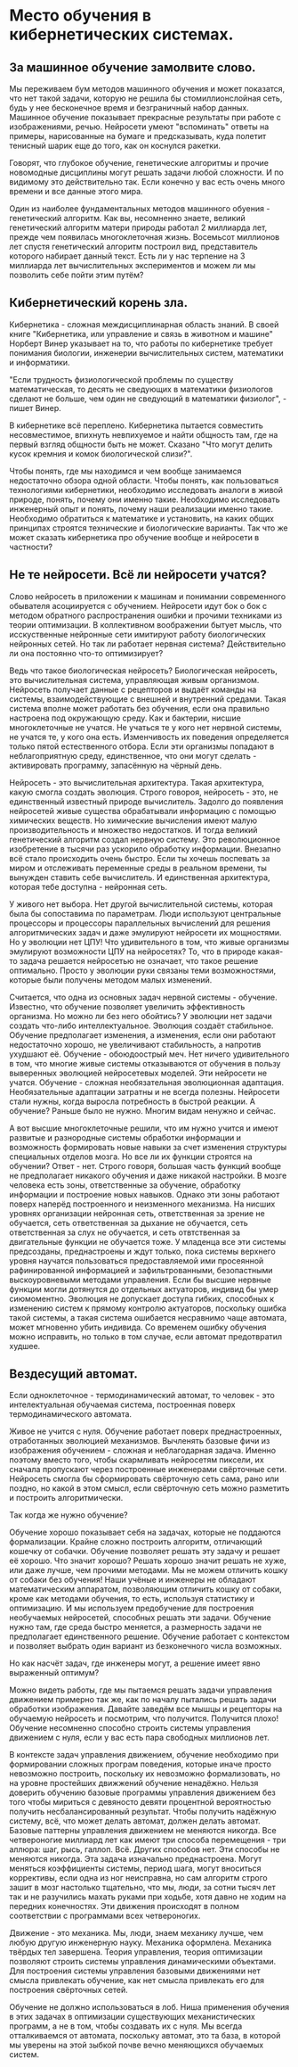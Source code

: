 # Место обучения в кибернетических системах.

## За машинное обучение замолвите слово.
Мы переживаем бум методов машинного обучения и может показатся, что нет такой задачи, которую не решила бы стомиллионслойная сеть, будь у нее бесконечное время и безграничный набор данных. Машинное обучение показывает прекрасные результаты при работе с изображениями, речью. Нейросети умеют "вспоминать" ответы на примеры, нарисованные на бумаге и предсказывать, куда полетит тенисный шарик еще до того, как он коснулся ракетки.  

Говорят, что глубокое обучение, генетические алгоритмы и прочие новомодные дисциплины могут решать задачи любой сложности. И по видимому это действительно так. Если конечно у вас есть очень много времени и все данные этого мира.

Один из наиболее фундаментальных методов машинного обуения - генетический алгоритм. Как вы, несомненно знаете, великий генетический алгоритм матери природы работал 2 миллиарда лет, прежде чем появилась многоклеточная жизнь. Восемьсот миллионов лет спустя генетический алгоритм построил вид, представитель которого набирает данный текст. Есть ли у нас терпение на 3 миллиарда лет вычислительных экспериментов и можем ли мы позволить себе пойти этим путём?

## Кибернетический корень зла.
Кибернетика - сложная междисциплинарная область знаний. В своей книге "Кибернетика, или управление и связь в животном и машине" Норберт Винер указывает на то, что работы по кибернетике требует понимания биологии, инженерии вычислительных систем, математики и информатики.

"Если трудность физиологической проблемы по существу математическая, то десять не сведующих в математики физиологов сделают не больше, чем один не сведующий в математики физиолог", - пишет Винер.

В кибернетике всё переплено. Кибернетика пытается совместить несовместимое, впихнуть невпихуемое и найти общность там, где на первый взгляд общности быть не может. Сказано "Что могут делить кусок кремния и комок биологической слизи?".

Чтобы понять, где мы находимся и чем вообще занимаемся недостаточно обзора одной области. Чтобы понять, как пользоваться технологиями кибернетики, необходимо исследовать аналоги в живой природе, понять, почему они именно такие. Необходимо исследовать инженерный опыт и понять, почему наши реализации именно такие. Необходимо обратиться к математике и установить, на каких общих принципах строятся технические и биологические варианты. Так что же может сказать кибернетика про обучение вообще и нейросети в частности?

## Не те нейросети. Всё ли нейросети учатся?
Слово нейросеть в приложении к машинам и понимании современного обывателя асоциируется с обучением. Нейросети идут бок о бок с методом обратного распространения ошибки и прочими техниками из теории оптимизации. В коллективном воображении бытует мысль, что исскуственные нейронные сети имитируют работу биологических нейронных сетей. Но так ли работает нервная система? Действительно ли она постоянно что-то оптимизирует? 

Ведь что такое биологическая нейросеть? Биологическая нейросеть, это вычислительная система, управляющая живым организмом. Нейросеть получает данные с рецепторов и выдаёт команды на системы, взаимодействующие с внешней и внутренний средами. Такая система вполне может работать без обучения, если она правильно настроена под окружающую среду. Как и бактерии, нисшие многоклеточные не учатся. Не учаться те у кого нет нервной системы, не учатся те, у кого она есть. Изменчивость их поведения определяется только пятой естественного отбора. Если эти организмы попадают в неблагоприятную среду, единственное, что они могут сделать - активировать программу, запасённую на чёрный день.

Нейросеть - это вычислительная архитектура. Такая архитектура, какую смогла создать эволюция. Строго говороя, нейросеть - это, не единственный известный природе вычислитель. Задолго до появления нейросетей живые существа обрабатывали информацию с помощью химических веществ. Но химические вычисления имеют малую производительность и множество недостатков. И тогда великий генетический алгоритм создал нервную систему. Это революционное изобретение в тысячи раз ускорило обработку информации. Внезапно всё стало происходить очень быстро. Если ты хочешь поспевать за миром и отслеживать переменные среды в реальном времени, ты вынужден ставить себе вычислитель. И единственная архитектура, которая тебе доступна - нейронная сеть.

У живого нет выбора. Нет другой вычислительной системы, которая была бы сопоставима по параметрам. Люди используют центральные процессоры и процессоры параллельных вычислений для решения алгоритмических задач и даже эмулируют нейросети их мощностями. Но у эволюции нет ЦПУ! Что удивительного в том, что живые организмы эмулируют возможности ЦПУ на нейросетях? То, что в природе какая-то задача решается нейросетью не означает, что такое решение оптимально. Просто у эволюции руки связаны теми возможностями, которые были получены методом малых изменений.

Считается, что одна из основных задач нервной системы - обучение. Известно, что обучение позволяет увеличить эффективность организма. Но можно ли без него обойтись? У эволюции нет задачи создать что-либо интеллектуальное. Эволюция создаёт стабильное. Обучение предполагает изменения, а изменения, если они работают недостаточно хорошо, не увеличивают стабильность, а напротив ухудшают её. Обучение - обоюдоострый меч. Нет ничего удивительного в том, что многие живые системы отказываются от обучения в пользу выверенных эволюцией нейросетевых моделей. Эти нейросети не учатся. Обучение - сложная необязательная эволюционная адаптация. Необязательные адаптации затратны и не всегда полезны. Нейросети стали нужны, когда выросла потребность в быстрой реакции. А обучение? Раньше было не нужно. Многим видам ненужно и сейчас. 

А вот высшие многоклеточные решили, что им нужно учится и имеют развитые и разнородные системы обработки информации и возможность формировать новые навыки за счет изменения структуры специальных отделов мозга. Но все ли их функции строятся на обучении? Ответ - нет. Строго говоря, большая часть функций вообще не предполагает никакого обучения и даже никакой настройки. В мозге человека есть зоны, ответственные за обучение, обработку информации и построение новых навыков. Однако эти зоны работают поверх наперёд построенного и неизменного механизма. На нисших уровнях организации нейронная сеть, ответственная за зрение не обучается, сеть ответственная за дыхание не обучается, сеть ответственная за слух не обучается, и сеть отвтственная за двигательные функции не обучается тоже. У младенца все эти системы предсозданы, преднастроены и ждут только, пока системы верхнего уровня научатся пользоваться предоставляемой ими просеянной рафинированной информацией и зафильтрованными, безопастными выскоуровневыми методами управления. Если бы высшие нервные функции могли дотянутся до отдельных актуаторов, индивид бы умер сиюмоментно. Эволюция не допускает доступа гибких, способных к изменению систем к прямому контролю актуаторов, поскольку ошибка такой системы, а такая система ошибается несравнимо чаще автомата, может мгновенно убить индивида. Со временем ошибку обучения можно исправить, но только в том случае, если автомат предотвратил худшее. 

## Вездесущий автомат.
Если одноклеточное - термодинамический автомат, то человек - это интелектуальная обучаемая система, построенная поверх термодинамического автомата. 

Живое не учится с нуля. Обучение работает поверх преднастроенных, отработанных эволюцией механизмов. Вычленять базовые фичи из изображения обучением - сложная и неблагодарная задача. Именно поэтому вместо того, чтобы скармливать нейросетям пиксели, их сначала пропускают через построенные инженерами свёрточные сети. Нейросеть смогла бы сформировать свёрточную сеть сама, рано или поздно, но какой в этом смысл, если свёрточную сеть можно разметить и построить алгоритмически.

Так когда же нужно обучение?

Обучение хорошо показывает себя на задачах, которые не поддаются формализации. Крайне сложно построить алгоритм, отличающий кошечку от собачки. Обучение позволяет решать эту задачу и решает её хорошо. Что значит хорошо? Решать хорошо значит решать не хуже, или даже лучше, чем прочими методами. Мы не можем отличить кошку от собаки без обучения! Наши учёные и инженеры не обладают математическим аппаратом, позволяющим отличить кошку от собаки, кроме как методами обучения, то есть, используя статистику и оптимизацию. И мы используем предобучение для построения необучаемых нейросетей, способных решать эти задачи. Обучение нужно там, где среда быстро меняется, а размерность задачи не предполагает единственного решение. Обучение работает с контекстом и позволяет выбрать один вариант из безконечного числа возможных.

Но как насчёт задач, где инженеры могут, а решение имеет явно выраженный оптимум?

Можно видеть работы, где мы пытаемся решать задачи управления движением примерно так же, как по началу пытались решать задачи обработки изображения. Давайте заведём все мышцы и рецепторы на обучаемую нейросеть и посмотрим, что получится. Получится плохо! Обучение несомненно способно строить системы управления движением с нуля, если у вас есть пара свободных миллионов лет.

В контексте задач управления движением, обучение необходимо при формировании сложных програм поведения, которые иначе просто невозможно построить, поскольку их невозможно формализовать, но на уровне простейших движжений обучение ненадёжно. Нельзя доверить обучению базовые программы управления движением без того чтобы мириться с девяносто девяти процентной вероятностью получить несбалансированный результат. Чтобы получить надёжную систему, всё, что может делать автомат, должен делать автомат. Базовые паттерны управления движением не меняются никогда. Все четвероногие миллиард лет как имеют три способа перемещения - три аллюра: шаг, рысь, галлоп. Всё. Других способов нет. Эти способы не меняются никогда. Эта задача изначально преднастроена. Могут меняться коэффициенты системы, период шага, могут вноситься коррективы, если одна из ног неисправна, но сам алгоритм строго зашит в мозг настолько тщательно, что мы, люди, за сотни тысяч лет так и не разучились махать руками при ходьбе, хотя давно не ходим на передних конечностях. Эти движения происходят в полном соответствии с программами всех четвероногих. 

Движение - это механика. Мы, люди, знаем механику лучше, чем любую другую инженерную науку. Механика оформлена. Механика твёрдых тел завершена. Теория управления, теория оптимизации позволяют строить системы управления динамическими объектами. Для построения системы управления базовыми движениями нет смысла привлекать обучение, как нет смысла привлекать его для построения свёрточных сетей.

Обучение не должно использоваться в лоб. Ниша применения обучения в этих задачах в оптимизации существующих механистических программ, а не в том, чтобы создавать их с нуля. Мы всегда отталкиваемся от автомата, поскольку автомат, это та база, в которой мы уверены на этой зыбкой почве вечно меняющихся обучаемых систем. 

